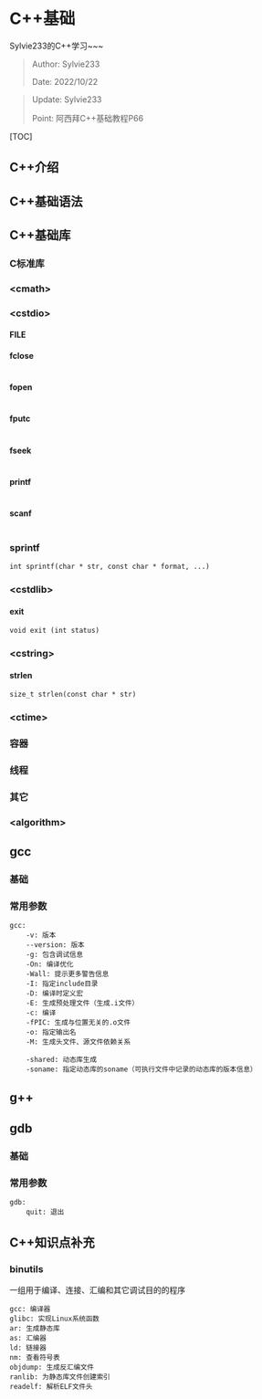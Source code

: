 # C++基础

Sylvie233的C++学习~~~

> Author: Sylvie233
>
> Date: 2022/10/22



>Update: Sylvie233
>
>Point: 阿西拜C++基础教程P66



[TOC]

## C++介绍





## C++基础语法





## C++基础库

### C标准库

### \<cmath>





### \<cstdio>

#### FILE



#### fclose

```

```





#### fopen

```

```



#### fputc

```

```





#### fseek

```

```



#### printf

```

```



#### scanf

```

```



### sprintf

```
int sprintf(char * str, const char * format, ...)
```





###  \<cstdlib>

#### exit

```
void exit (int status)
```





### \<cstring>

#### strlen

```
size_t strlen(const char * str)
```





### \<ctime>



### 

### 容器

### 

### 线程

### 

### 其它

### \<algorithm>









## gcc

### 基础

### 常用参数

```
gcc:
	-v: 版本
	--version: 版本
	-g: 包含调试信息
	-On: 编译优化
	-Wall: 提示更多警告信息
	-I: 指定include目录
	-D: 编译时定义宏
	-E: 生成预处理文件（生成.i文件）
	-c: 编译
	-fPIC: 生成与位置无关的.o文件
	-o: 指定输出名
	-M: 生成头文件、源文件依赖关系
	
	-shared: 动态库生成
	-soname: 指定动态库的soname（可执行文件中记录的动态库的版本信息）
```





## g++





## gdb

### 基础

### 常用参数

```
gdb:
	quit: 退出
```







## C++知识点补充

### binutils

一组用于编译、连接、汇编和其它调试目的的程序

```
gcc: 编译器
glibc: 实现Linux系统函数
ar: 生成静态库
as: 汇编器
ld: 链接器
nm: 查看符号表
objdump: 生成反汇编文件
ranlib: 为静态库文件创建索引
readelf: 解析ELF文件头



```

